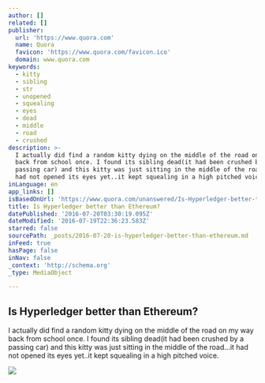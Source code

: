 ```yaml
---
author: []
related: []
publisher:
  url: 'https://www.quora.com'
  name: Quora
  favicon: 'https://www.quora.com/favicon.ico'
  domain: www.quora.com
keywords:
  - kitty
  - sibling
  - str
  - unopened
  - squealing
  - eyes
  - dead
  - middle
  - road
  - crushed
description: >-
  I actually did find a random kitty dying on the middle of the road on my way
  back from school once. I found its sibling dead(it had been crushed by a
  passing car) and this kitty was just sitting in the middle of the road...it
  had not opened its eyes yet..it kept squealing in a high pitched voice.
inLanguage: en
app_links: []
isBasedOnUrl: 'https://www.quora.com/unanswered/Is-Hyperledger-better-than-Ethereum'
title: Is Hyperledger better than Ethereum?
datePublished: '2016-07-20T03:30:19.095Z'
dateModified: '2016-07-19T22:36:23.583Z'
starred: false
sourcePath: _posts/2016-07-20-is-hyperledger-better-than-ethereum.md
inFeed: true
hasPage: false
inNav: false
_context: 'http://schema.org'
_type: MediaObject

---
```

<article style=""><h1>Is Hyperledger better than Ethereum?</h1><p>I actually did find a random kitty dying on the middle of the road on my way back from school once. I found its sibling dead(it had been crushed by a passing car) and this kitty was just sitting in the middle of the road...it had not opened its eyes yet..it kept squealing in a high pitched voice.</p><img src="https://qsf.ec.quoracdn.net/-images.new_grid.fb_share_default.pnge6dde9cfa6e03c43.png" /></article>